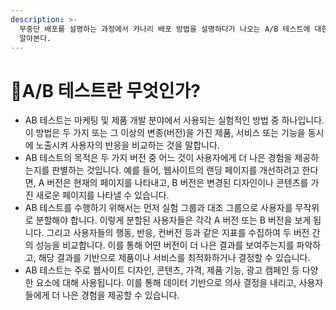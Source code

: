 ```yaml
---
description: >-
  무중단 배포를 설명하는 과정에서 카나리 배포 방법을 설명하다가 나오는 A/B 테스트에 대한 꼬리물기에 대비하여 무엇인지 간단하게나마
  알아본다.
---
```


# A/B 테스트란 무엇인가?

* AB 테스트는 마케팅 및 제품 개발 분야에서 사용되는 실험적인 방법 중 하나입니다. 이 방법은 두 가지 또는 그 이상의 변종(버전)을 가진 제품, 서비스 또는 기능을 동시에 노출시켜 사용자의 반응을 비교하는 것을 말합니다.
* AB 테스트의 목적은 두 가지 버전 중 어느 것이 사용자에게 더 나은 경험을 제공하는지를 판별하는 것입니다. 예를 들어, 웹사이트의 랜딩 페이지를 개선하려고 한다면, A 버전은 현재의 페이지를 나타내고, B 버전은 변경된 디자인이나 콘텐츠를 가진 새로운 페이지를 나타낼 수 있습니다.
* AB 테스트를 수행하기 위해서는 먼저 실험 그룹과 대조 그룹으로 사용자를 무작위로 분할해야 합니다. 이렇게 분할된 사용자들은 각각 A 버전 또는 B 버전을 보게 됩니다. 그리고 사용자들의 행동, 반응, 컨버전 등과 같은 지표를 수집하여 두 버전 간의 성능을 비교합니다. 이를 통해 어떤 버전이 더 나은 결과를 보여주는지를 파악하고, 해당 결과를 기반으로 제품이나 서비스를 최적화하거나 결정할 수 있습니다.
* AB 테스트는 주로 웹사이트 디자인, 콘텐츠, 가격, 제품 기능, 광고 캠페인 등 다양한 요소에 대해 사용됩니다. 이를 통해 데이터 기반으로 의사 결정을 내리고, 사용자들에게 더 나은 경험을 제공할 수 있습니다.
